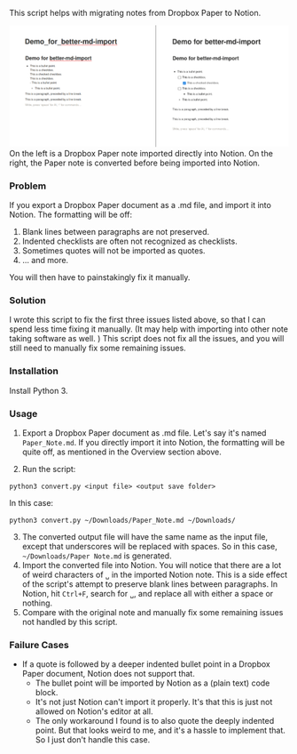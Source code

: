 This script helps with migrating notes from Dropbox Paper to Notion.

![Comparison](/demo/side-by-side-comparison.png?raw=true "Comparison")
On the left is a Dropbox Paper note imported directly into Notion. On the right, the Paper note is converted before being imported into Notion.

### Problem
If you export a Dropbox Paper document as a .md file, and import it into Notion.
The formatting will be off:
1. Blank lines between paragraphs are not preserved.
2. Indented checklists are often not recognized as checklists.
3. Sometimes quotes will not be imported as quotes.
4. ... and more.

You will then have to painstakingly fix it manually.

### Solution
I wrote this script to fix the first three issues listed above, so that I can spend less time fixing it manually. 
(It may help with importing into other note taking software as well. )
This script does not fix all the issues, and you will still need to manually fix some remaining issues.

### Installation
Install Python 3.

### Usage
1. Export a Dropbox Paper document as .md file. Let's say it's named `Paper_Note.md`.
If you directly import it into Notion, the formatting will be quite off, as mentioned in the Overview section above.

2. Run the script:
```
python3 convert.py <input file> <output save folder>
```
In this case:
```
python3 convert.py ~/Downloads/Paper_Note.md ~/Downloads/
```

3. The converted output file will have the same name as the input file, except that underscores will be replaced with spaces. So in this case, `~/Downloads/Paper Note.md` is generated.
4. Import the converted file into Notion. You will notice that there are a lot of weird characters of `␣` in the imported Notion note. This is a side effect of the script's attempt to preserve blank lines between paragraphs. In Notion, hit `Ctrl+F`, search for `␣`, and replace all with either a space or nothing.
5. Compare with the original note and manually fix some remaining issues not handled by this script.

### Failure Cases
- If a quote is followed by a deeper indented bullet point in a Dropbox Paper document, Notion does not support that.
  - The bullet point will be imported by Notion as a (plain text) code block.
  - It's not just Notion can't import it properly. It's that this is just not allowed on Notion's editor at all.
  - The only workaround I found is to also quote the deeply indented point. But that looks weird to me, and it's a hassle to implement that. So I just don't handle this case.

